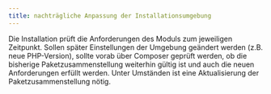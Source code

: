 ```yaml
---
title: nachträgliche Anpassung der Installationsumgebung
---
```


Die Installation prüft die Anforderungen des Moduls zum jeweiligen Zeitpunkt. Sollen später Einstellungen der Umgebung geändert werden (z.B. neue PHP-Version), sollte vorab über Composer geprüft werden, ob die bisherige Paketzusammenstellung weiterhin gültig ist und auch die neuen Anforderungen erfüllt werden. Unter Umständen ist eine Aktualisierung der Paketzusammenstellung nötig.